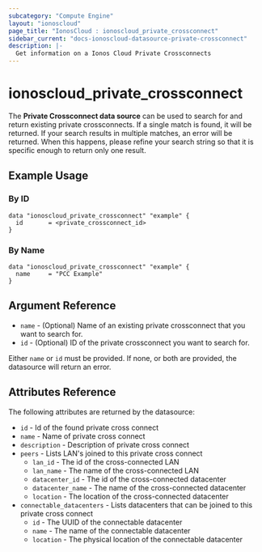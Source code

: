 ```yaml
---
subcategory: "Compute Engine"
layout: "ionoscloud"
page_title: "IonosCloud : ionoscloud_private_crossconnect"
sidebar_current: "docs-ionoscloud-datasource-private-crossconnect"
description: |-
  Get information on a Ionos Cloud Private Crossconnects
---
```


# ionoscloud\_private_crossconnect

The **Private Crossconnect data source** can be used to search for and return existing private crossconnects.
If a single match is found, it will be returned. If your search results in multiple matches, an error will be returned.
When this happens, please refine your search string so that it is specific enough to return only one result.

## Example Usage

### By ID
```hcl
data "ionoscloud_private_crossconnect" "example" {
  id       = <private_crossconnect_id>
}
```

### By Name
```hcl
data "ionoscloud_private_crossconnect" "example" {
  name     = "PCC Example"
}
```

## Argument Reference

* `name` - (Optional) Name of an existing private crossconnect that you want to search for.
* `id` - (Optional) ID of the private crossconnect you want to search for.

Either `name` or `id` must be provided. If none, or both are provided, the datasource will return an error.

## Attributes Reference

The following attributes are returned by the datasource:

* `id` - Id of the found private cross connect
* `name` - Name of private cross connect 
* `description` - Description of private cross connect
* `peers` - Lists LAN's joined to this private cross connect
  * `lan_id` - The id of the cross-connected LAN
  * `lan_name` - The name of the cross-connected LAN
  * `datacenter_id` - The id of the cross-connected datacenter
  * `datacenter_name` - The name of the cross-connected datacenter
  * `location` - The location of the cross-connected datacenter
* `connectable_datacenters` - Lists datacenters that can be joined to this private cross connect
  * `id` - The UUID of the connectable datacenter
  * `name` - The name of the connectable datacenter
  * `location` - The physical location of the connectable datacenter
